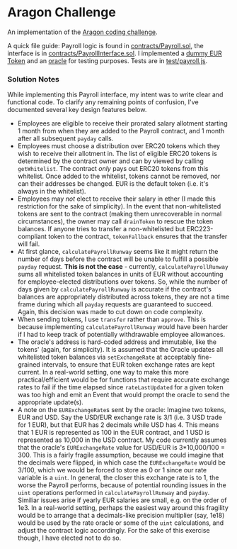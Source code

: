 # Aragon Challenge

An implementation of the [Aragon coding challenge](https://wiki.aragon.one/jobs/openings/solidity/).

A quick file guide: Payroll logic is found in [contracts/Payroll.sol](./contracts/Payroll.sol), the interface is in [contracts/PayrollInterface.sol](./contracts/PayrollInterface.sol). I implemented a [dummy EUR Token](./contracts/EURToken.sol) and an [oracle](./contracts/Oracle.sol) for testing purposes. Tests are in [test/payroll.js](./test/payroll.js).

### Solution Notes
While implementing this Payroll interface, my intent was to write clear and functional code. To clarify any remaining points of confusion, I've documented several key design features below.

* Employees are eligible to receive their prorated salary allotment starting 1 month from when they are added to the Payroll contract, and 1 month after all subsequent `payday` calls.
* Employees must choose a distribution over ERC20 tokens which they wish to receive their allotment in. The list of eligible ERC20 tokens is determined by the contract owner and can by viewed by calling `getWhitelist`. The contract _only_ pays out ERC20 tokens from this whitelist. Once added to the whitelist, tokens cannot be removed, nor can their addresses be changed. EUR is the default token (i.e. it's always in the whitelist).
* Employees may _not_ elect to receive their salary in ether (I made this restriction for the sake of simplicity). In the event that non-whitelisted tokens are sent to the contract (making them unrecoverable in normal circumstances), the owner may call `drainToken` to rescue the token balances. If anyone tries to transfer a non-whitelisted but ERC223-compliant token to the contract, `tokenFallback` ensures that the transfer will fail.
* At first glance, `calculatePayrollRunway` seems like it might return the number of days before the contract will be unable to fulfill a possible `payday` request. **This is not the case** - currently, `calculatePayrollRunway` sums all whitelisted token balances in units of EUR without accounting for employee-elected distributions over tokens. So, while the number of days given by `calculatePayrollRunway` is accurate if the contract's balances are appropriately distributed across tokens, they are not a time frame during which all `payday` requests are guaranteed to succeed. Again, this decision was made to cut down on code complexity.
* When sending tokens, I use `transfer` rather than `approve`. This is because implementing `calculatePayrollRunway` would have been harder if I had to keep track of potentially withdrawable employee allowances.
* The oracle's address is hard-coded address and immutable, like the tokens' (again, for simplicity). It is assumed that the Oracle updates all whitelisted token balances via `setExchangeRate` at acceptably fine-grained intervals, to ensure that EUR token exchange rates are kept current. In a real-world setting, one way to make this more practical/efficient would be for functions that require accurate exchange rates to fail if the time elapsed since `rateLastUpdated` for a given token was too high and emit an Event that would prompt the oracle to send the appropriate update(s).
* A note on the `EURExchangeRate`s sent by the oracle: Imagine two tokens, EUR and USD. Say the USD/EUR exchange rate is 3/1 (i.e. 3 USD trade for 1 EUR), but that EUR has 2 decimals while USD has 4. This means that 1 EUR is represented as 100 in the EUR contract, and 1 USD is represented as 10,000 in the USD contract. My code currently assumes that the oracle's `EURExchangeRate` value for USD/EUR is 3*10,000/100 = 300. This is a fairly fragile assumption, because we could imagine that the decimals were flipped, in which case the `EURExchangeRate` would be 3/100, which we would be forced to store as 0 or 1 since our rate variable is a `uint`. In general, the closer this exchange rate is to 1, the worse the Payroll performs, because of potential rounding issues in the `uint` operations performed in `calculatePayrollRunway` and `payday`. Similiar issues arise if yearly EUR salaries are small, e.g. on the order of 1e3. In a real-world setting, perhaps the easiest way around this fragility would be to arrange that a decimals-like precision multiplier (say, 1e18) would be used by the rate oracle or some of the `uint` calculations, and adjust the contract logic accordingly. For the sake of this exercise though, I have elected not to do so.
